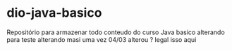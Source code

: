 # dio-java-basico
Repositório para armazenar todo conteudo do curso Java basico
alterando para teste
alterando masi uma vez 04/03
alterou ?
legal isso aqui